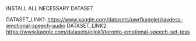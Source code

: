 INSTALL ALL NECESSARY DATASET

DATASET_LINK1: https://www.kaggle.com/datasets/uwrfkaggler/ravdess-emotional-speech-audio
DATASET_LINK2: https://www.kaggle.com/datasets/ejlok1/toronto-emotional-speech-set-tess
